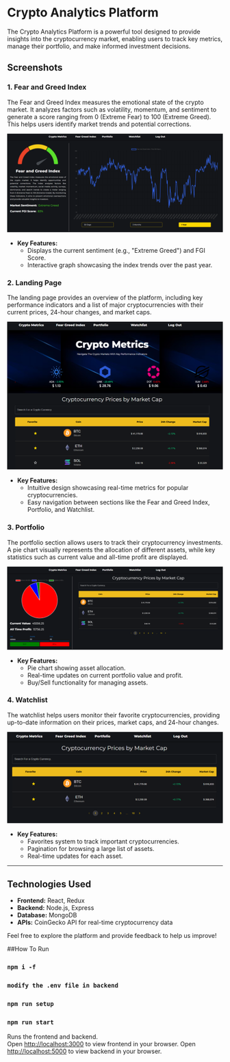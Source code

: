 # Crypto Analytics Platform

The Crypto Analytics Platform is a powerful tool designed to provide insights into the cryptocurrency market, enabling users to track key metrics, manage their portfolio, and make informed investment decisions.

## Screenshots

### 1. Fear and Greed Index

The Fear and Greed Index measures the emotional state of the crypto market. It analyzes factors such as volatility, momentum, and sentiment to generate a score ranging from 0 (Extreme Fear) to 100 (Extreme Greed). This helps users identify market trends and potential corrections.

![Fear and Greed Index](FearAndGreed.png)

- **Key Features:**
  - Displays the current sentiment (e.g., "Extreme Greed") and FGI Score.
  - Interactive graph showcasing the index trends over the past year.

### 2. Landing Page

The landing page provides an overview of the platform, including key performance indicators and a list of major cryptocurrencies with their current prices, 24-hour changes, and market caps.

![Landing Page](LandingPage.png)

- **Key Features:**
  - Intuitive design showcasing real-time metrics for popular cryptocurrencies.
  - Easy navigation between sections like the Fear and Greed Index, Portfolio, and Watchlist.

### 3. Portfolio

The portfolio section allows users to track their cryptocurrency investments. A pie chart visually represents the allocation of different assets, while key statistics such as current value and all-time profit are displayed.

![Portfolio](Portfolio.png)

- **Key Features:**
  - Pie chart showing asset allocation.
  - Real-time updates on current portfolio value and profit.
  - Buy/Sell functionality for managing assets.

### 4. Watchlist

The watchlist helps users monitor their favorite cryptocurrencies, providing up-to-date information on their prices, market caps, and 24-hour changes.

![Watchlist](Watchlist.png)

- **Key Features:**
  - Favorites system to track important cryptocurrencies.
  - Pagination for browsing a large list of assets.
  - Real-time updates for each asset.

---

## Technologies Used
- **Frontend:** React, Redux
- **Backend:** Node.js, Express
- **Database:** MongoDB
- **APIs:** CoinGecko API for real-time cryptocurrency data

Feel free to explore the platform and provide feedback to help us improve!



##How To Run

### `npm i -f`

### `modify the .env file in backend`

### `npm run setup`

### `npm run start`

Runs the frontend and backend.\
Open [http://localhost:3000](http://localhost:3000) to view frontend in your browser.
Open [http://localhost:5000](http://localhost:5000) to view backend in your browser.



